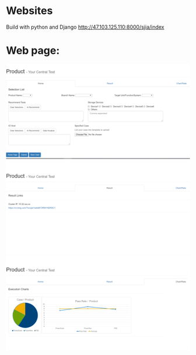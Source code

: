 # Websites
Build with python and Django
http://47.103.125.110:8000/sjia/index

# Web page:
![Index page](https://github.com/sjia/Websites/blob/master/pic/central_index.png)
![Result page](https://github.com/sjia/Websites/blob/master/pic/central_res.png)
![Chart page](https://github.com/sjia/Websites/blob/master/pic/central_chart.png)

